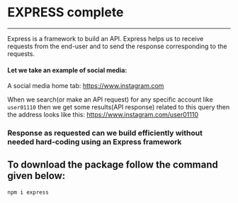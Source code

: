 # EXPRESS complete
<hr>
<p>Express is a framework to build an API. Express helps us to receive requests from the end-user and to send the response corresponding to the requests.</p>

#### Let we take an example of social media:
A social media home tab: <a>https://www.instagram.com</a>

When we search(or make an API request) for any specific account like `user01110` then we get some results(API response) related to this query then the address looks like this: <a>https://www.instagram.com/user01110</a>

### Response as requested can we build efficiently without needed hard-coding using an Express framework


## To download the package follow the command given below:
```cmd
npm i express
```